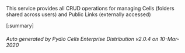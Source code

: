 






This service provides all CRUD operations for managing Cells (folders shared across users) and Public Links (externally accessed)

[:summary]

###### Auto generated by Pydio Cells Enterprise Distribution v2.0.4 on 10-Mar-2020
